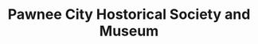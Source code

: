 ---
layout: repo
title: "Pawnee City Hostorical Society and Museum"
id: 11577
permalink: repos/11577/
---
